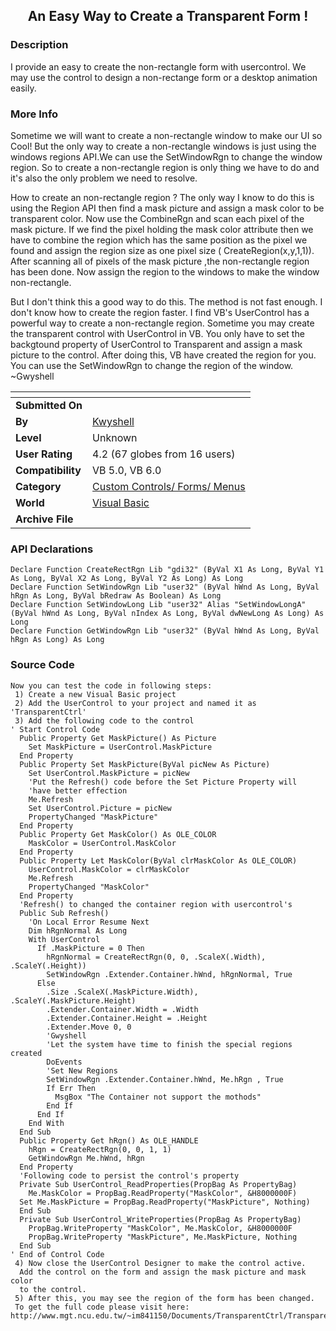 ﻿<div align="center">

## An Easy Way to Create a Transparent Form \!


</div>

### Description

I provide an easy to create the non-rectangle form with usercontrol. We may use the control to design a non-rectange form or a desktop animation easily.
 
### More Info
 
Sometime we will want to create a non-rectangle window to make our UI so Cool! But the only way to create a non-rectangle windows is just using the windows regions API.We can use the SetWindowRgn to change the window region. So to create a non-rectangle region is only thing we have to do and it's also the only problem we need to resolve.

How to create an non-rectangle region ? The only way I know to do this is using the Region API then find a mask picture and assign a mask color to be transparent color. Now use the CombineRgn and scan each pixel of the mask picture. If we find the pixel holding the mask color attribute then we have to combine the region which has the same position as the pixel we found and assign the region size as one pixel size ( CreateRegion(x,y,1,1)). After scanning all of pixels of the mask picture ,the non-rectangle region has been done. Now assign the region to the windows to make the window non-rectangle.

But I don't think this a good way to do this. The method is not fast enough. I don't know how to create the region faster. I find VB's UserControl has a powerful way to create a non-rectangle region. Sometime you may create the transparent control with UserControl in VB. You only have to set the backgtound property of UserControl to Transparent and assign a mask picture to the control. After doing this, VB have created the region for you. You can use the SetWindowRgn to change the region of the window. ~Gwyshell


<span>             |<span>
---                |---
**Submitted On**   |
**By**             |[Kwyshell](https://github.com/Planet-Source-Code/PSCIndex/blob/master/ByAuthor/kwyshell.md)
**Level**          |Unknown
**User Rating**    |4.2 (67 globes from 16 users)
**Compatibility**  |VB 5\.0, VB 6\.0
**Category**       |[Custom Controls/ Forms/  Menus](https://github.com/Planet-Source-Code/PSCIndex/blob/master/ByCategory/custom-controls-forms-menus__1-4.md)
**World**          |[Visual Basic](https://github.com/Planet-Source-Code/PSCIndex/blob/master/ByWorld/visual-basic.md)
**Archive File**   |[](https://github.com/Planet-Source-Code/kwyshell-an-easy-way-to-create-a-transparent-form__1-2296/archive/master.zip)

### API Declarations

```
Declare Function CreateRectRgn Lib "gdi32" (ByVal X1 As Long, ByVal Y1 As Long, ByVal X2 As Long, ByVal Y2 As Long) As Long
Declare Function SetWindowRgn Lib "user32" (ByVal hWnd As Long, ByVal hRgn As Long, ByVal bRedraw As Boolean) As Long
Declare Function SetWindowLong Lib "user32" Alias "SetWindowLongA" (ByVal hWnd As Long, ByVal nIndex As Long, ByVal dwNewLong As Long) As Long
Declare Function GetWindowRgn Lib "user32" (ByVal hWnd As Long, ByVal hRgn As Long) As Long
```


### Source Code

```
Now you can test the code in following steps:
 1) Create a new Visual Basic project
 2) Add the UserControl to your project and named it as 'TransparentCtrl'
 3) Add the following code to the control
' Start Control Code
  Public Property Get MaskPicture() As Picture
    Set MaskPicture = UserControl.MaskPicture
  End Property
  Public Property Set MaskPicture(ByVal picNew As Picture)
    Set UserControl.MaskPicture = picNew
    'Put the Refresh() code before the Set Picture Property will
    'have better effection
    Me.Refresh
    Set UserControl.Picture = picNew
    PropertyChanged "MaskPicture"
  End Property
  Public Property Get MaskColor() As OLE_COLOR
    MaskColor = UserControl.MaskColor
  End Property
  Public Property Let MaskColor(ByVal clrMaskColor As OLE_COLOR)
    UserControl.MaskColor = clrMaskColor
    Me.Refresh
    PropertyChanged "MaskColor"
  End Property
  'Refresh() to changed the container region with usercontrol's
  Public Sub Refresh()
    'On Local Error Resume Next
    Dim hRgnNormal As Long
    With UserControl
      If .MaskPicture = 0 Then
        hRgnNormal = CreateRectRgn(0, 0, .ScaleX(.Width), .ScaleY(.Height))
        SetWindowRgn .Extender.Container.hWnd, hRgnNormal, True
      Else
        .Size .ScaleX(.MaskPicture.Width), .ScaleY(.MaskPicture.Height)
        .Extender.Container.Width = .Width
        .Extender.Container.Height = .Height
        .Extender.Move 0, 0
        'Gwyshell
        'Let the system have time to finish the special regions created
        DoEvents
        'Set New Regions
        SetWindowRgn .Extender.Container.hWnd, Me.hRgn , True
        If Err Then
          MsgBox "The Container not support the mothods"
        End If
      End If
    End With
  End Sub
  Public Property Get hRgn() As OLE_HANDLE
    hRgn = CreateRectRgn(0, 0, 1, 1)
    GetWindowRgn Me.hWnd, hRgn
  End Property
  'Following code to persist the control's property
  Private Sub UserControl_ReadProperties(PropBag As PropertyBag)
    Me.MaskColor = PropBag.ReadProperty("MaskColor", &H8000000F)
  Set Me.MaskPicture = PropBag.ReadProperty("MaskPicture", Nothing)
  End Sub
  Private Sub UserControl_WriteProperties(PropBag As PropertyBag)
    PropBag.WriteProperty "MaskColor", Me.MaskColor, &H8000000F
    PropBag.WriteProperty "MaskPicture", Me.MaskPicture, Nothing
  End Sub
' End of Control Code
 4) Now close the UserControl Designer to make the control active.
  Add the control on the form and assign the mask picture and mask color
  to the control.
 5) After this, you may see the region of the form has been changed.
 To get the full code please visit here:
http://www.mgt.ncu.edu.tw/~im841150/Documents/TransparentCtrl/TransparentCtrl.htm
```

